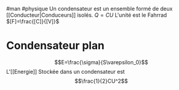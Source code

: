 #man #physique 
Un condensateur est un ensemble formé de  deux [[Conducteur|Conduceurs]] isolés.
$Q = CU$
L'unité est le Fahrrad $[F]=\frac{[C]}{[V]}$
# Condensateur plan
$$E=\frac{\sigma}{S\varepsilon_0}$$
L'[[Energie]] Stockée dans un condensateur est
$$\frac{1}{2}CU^2$$
